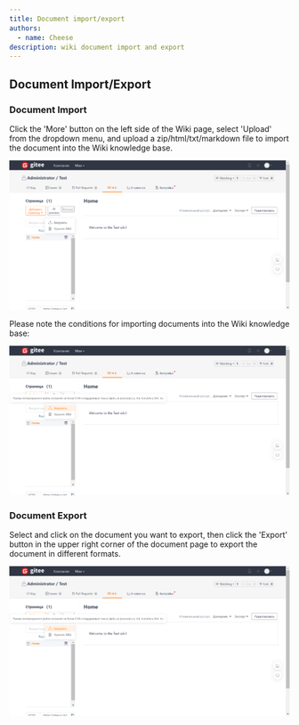 ```yaml
---
title: Document import/export
authors:
  - name: Cheese
description: wiki document import and export
---
```


## Document Import/Export

### Document Import

Click the 'More' button on the left side of the Wiki page, select 'Upload' from the dropdown menu, and upload a zip/html/txt/markdown file to import the document into the Wiki knowledge base.

![Image Description](assets/image06.png)

Please note the conditions for importing documents into the Wiki knowledge base:

![Image Description](assets/image07.png)

### Document Export

Select and click on the document you want to export, then click the 'Export' button in the upper right corner of the document page to export the document in different formats.

![Image Description](assets/image08.png)